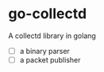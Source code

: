 go-collectd
==================

A collectd library in golang

- [ ] a binary parser
- [ ] a packet publisher
